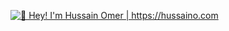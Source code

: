 [<img src="https://raw.githubusercontent.com/hussaino03/hussaino03/master/Intro.gif" alt="👋 Hey! I'm Hussain Omer | https://hussaino.com" title="👋 Hey! I'm Hussain Omer | https://hussaino.com/"/>](https://hussaino.com/)
		
